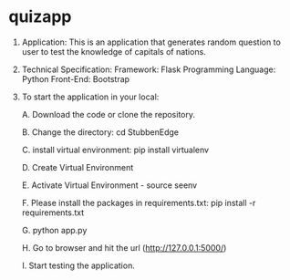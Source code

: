 # quizapp 

1. Application: This is an application that generates random question to user to test the knowledge of capitals of nations.
2. Technical Specification:
          Framework: Flask
          Programming Language: Python
          Front-End: Bootstrap
3. To start the application in your local:

   A. Download the code or clone the repository.
   
   B. Change the directory: cd StubbenEdge
   
   C. install virtual environment: pip install virtualenv
   
   D. Create Virtual Environment
   
   E. Activate Virtual Environment - source seenv
   
   F. Please install the packages in requirements.txt: pip install -r requirements.txt
   
   G. python app.py
   
   H. Go to browser and hit the url (http://127.0.0.1:5000/)
   
   I. Start testing the application.
